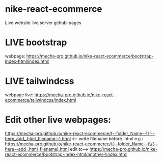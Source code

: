 # nike-react-ecommerce
Live website
live server github-pages
# LIVE bootstrap
 webpage: https://mecha-pro.github.io/nike-react-ecommerce/bootstrap-index-html/index.html
# LIVE tailwindcss
webpage live: https://mecha-pro.github.io/nike-react-ecommerce/tailwindcss/index.html
# Edit other live webpages: 
https://mecha-pro.github.io/nike-react-ecommerce/(--folder_Name--)/(--here_add_.html_filename--).html <-- write filename before .html 
e.g :
https://mecha-pro.github.io/nike-react-ecommerce/\(--folder_Name--)\/(--here--add_.html_filename).html
edit to--> 
https://mecha-pro.github.io/nike-react-ecommerce/bootstrap-index-html/another-\index.html